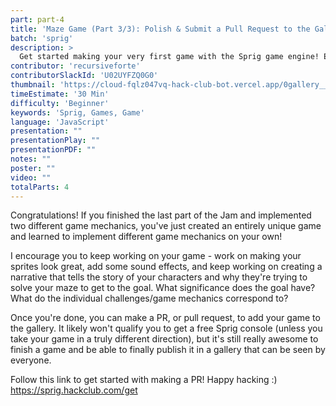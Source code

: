 ```yaml
---
part: part-4
title: 'Maze Game (Part 3/3): Polish & Submit a Pull Request to the Gallery'
batch: 'sprig'
description: >
  Get started making your very first game with the Sprig game engine! Even if you're a beginner, you'll walk out of this jam with your very own game in the Gallery.
contributor: 'recursiveforte'
contributorSlackId: 'U02UYFZQ0G0'
thumbnail: 'https://cloud-fqlz047vq-hack-club-bot.vercel.app/0gallery___sprig.png'
timeEstimate: '30 Min'
difficulty: 'Beginner'
keywords: 'Sprig, Games, Game'
language: 'JavaScript'
presentation: "" 
presentationPlay: "" 
presentationPDF: "" 
notes: "" 
poster: ""
video: "" 
totalParts: 4
---
```


Congratulations! If you finished the last part of the Jam and implemented two different game mechanics, you've just created an entirely unique game and learned to implement different game mechanics on your own!

I encourage you to keep working on your game - work on making your sprites look great, add some sound effects, and keep working on creating a narrative that tells the story of your characters and why they're trying to solve your maze to get to the goal. What significance does the goal have? What do the individual challenges/game mechanics correspond to?

Once you're done, you can make a PR, or pull request, to add your game to the gallery. It likely won't qualify you to get a free Sprig console (unless you take your game in a truly different direction), but it's still really awesome to finish a game and be able to finally publish it in a gallery that can be seen by everyone.

Follow this link to get started with making a PR! Happy hacking :)  
https://sprig.hackclub.com/get